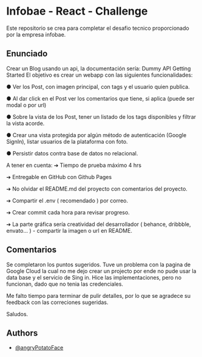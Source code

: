# Infobae - React - Challenge

Este repositorio se crea para completar el desafio tecnico proporcionado por la empresa infobae.
## Enunciado

Crear un Blog usando un api, la documentación sería: Dummy API Getting Started
El objetivo es crear un webapp con las siguientes funcionalidades:

●	Ver los Post, con imagen principal, con tags y el usuario quien publica.

●	Al dar click en el Post ver los comentarios que tiene, si aplica (puede ser modal o por url)

●	Sobre la vista de los Post, tener un listado de los tags disponibles y filtrar la vista acorde.

●	Crear una vista protegida por algún método de autenticación (Google SignIn), listar usuarios de la plataforma con foto.

●	Persistir datos contra base de datos no relacional.

A tener en cuenta:
➔	Tiempo de prueba máximo 4 hrs

➔	Entregable en GitHub con Github Pages

➔	No olvidar el README.md del proyecto con comentarios del proyecto.

➔	Compartir el .env ( recomendado ) por correo.

➔	Crear commit cada hora para revisar progreso.

➔	La parte gráfica sería creatividad del desarrollador ( behance, dribbble, envato... ) - compartir la imagen o url en README.


## Comentarios

Se completaron los puntos sugeridos. Tuve un problema con la pagina de Google Cloud la cual no me dejo crear un projecto por ende no pude usar la data base y el servicio de Sing in.
Hice las implementaciones, pero no funcionan, dado que no tenia las credenciales.

Me falto tiempo para terminar de pulir detalles, por lo que se agradece su feedback con las correciones sugeridas.

Saludos.
## Authors

- [@angryPotatoFace](https://www.github.com/angryPotatoFace)

